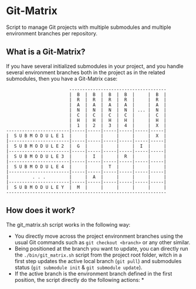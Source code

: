 # Git-Matrix

Script to manage Git projects with multiple submodules and multiple environment branches per repository.

## What is a Git-Matrix?

If you have several initialized submodules in your project, and you handle several environment branches both in the project as in the related submodules, then you have a Git-Matrix case:

                            -------------------------------------
                            |  B  |  B  |  B  |  B  |     |  B  |
                            |  R  |  R  |  R  |  R  |     |  R  |
                            |  A  |  A  |  A  |  A  |     |  A  |
                            |  N  |  N  |  N  |  N  | ... |  N  |
                            |  C  |  C  |  C  |  C  |     |  C  |
                            |  H  |  H  |  H  |  H  |     |  H  |
                            |  1  |  2  |  3  |  4  |     |  X  |
    ------------------------|-----|-----|-----|-----|-----|-----|
    |  S U B M O D U L E 1  |     |     |     |     |     |  X  |
    |-----------------------|-----|-----|-----|-----|-----|-----|
    |  S U B M O D U L E 2  |  G  |     |     |     |  I  |     |
    |-----------------------|-----|-----|-----|-----|-----|-----|
    |  S U B M O D U L E 3  |     |  I  |     |  R  |     |     |
    |-----------------------|-----|-----|-----|-----|-----|-----|
    |  S U B M O D U L E 4  |     |     |  T  |     |     |     |
    |-----------------------|-----|-----|-----|-----|-----|-----|
    |         . . .         |     |  A  |     |     |     |     |
    |-----------------------|-----|-----|-----|-----|-----|-----|
    |  S U B M O D U L E Y  |  M  |     |     |     |     |     |
    -------------------------------------------------------------

## How does it work?

The git_matrix.sh script works in the following way:

* You directly move across the project environment branches using the usual Git commands such as `git checkout <branch>` or any other similar.
* Being positioned at the branch you want to update, you can directly run the `./bin/git_matrix.sh` script from the project root folder, witch in a first step updates the active local branch (`git pull`) and submodules status (`git submodule init` & `git submodule update`).
* If the active branch is the environment branch defined in the first position, the script directly do the following actions:
    * 
